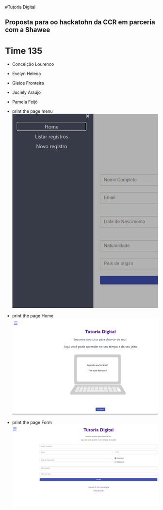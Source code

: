  #Tutoria Digital 

 ## Proposta para oo hackatohn da CCR em parceria com a Shawee

 # Time 135 
  - Conceição Lourenco
  - Evelyn Helena 
  - Gleice Fronteira
  - Juciely Araújo
  - Pamela Feijó 
 
 - print the page menu
![Menu](https://github.com/saozinha/tutoriadigital-ccr/blob/master/src/img/menu.png?raw=true) 

 - print the page Home
![Home](https://github.com/saozinha/tutoriadigital-ccr/blob/master/src/img/home.png?raw=true) 

 - print the page Form 
![Form Cad](https://github.com/saozinha/tutoriadigital-ccr/blob/master/src/img/cadastro.png?raw=true) 